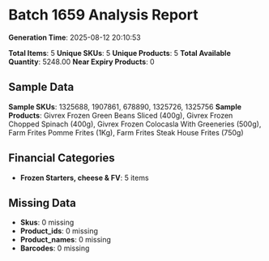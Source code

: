 # Batch 1659 Analysis Report

**Generation Time**: 2025-08-12 20:10:53

**Total Items**: 5
**Unique SKUs**: 5
**Unique Products**: 5
**Total Available Quantity**: 5248.00
**Near Expiry Products**: 0

## Sample Data
**Sample SKUs**: 1325688, 1907861, 678890, 1325726, 1325756
**Sample Products**: Givrex Frozen Green Beans Sliced (400g), Givrex Frozen Chopped Spinach (400g), Givrex Frozen Colocasla With Greeneries (500g), Farm Frites Pomme Frites (1Kg), Farm Frites Steak House Frites (750g)

## Financial Categories
- **Frozen Starters, cheese & FV**: 5 items

## Missing Data
- **Skus**: 0 missing
- **Product_ids**: 0 missing
- **Product_names**: 0 missing
- **Barcodes**: 0 missing
